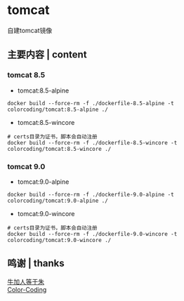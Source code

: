 # tomcat
自建tomcat镜像

## 主要内容 | content
### tomcat 8.5
* tomcat:8.5-alpine
~~~
docker build --force-rm -f ./dockerfile-8.5-alpine -t colorcoding/tomcat:8.5-alpine ./
~~~
* tomcat:8.5-wincore
~~~
# certs目录为证书，脚本会自动注册
docker build --force-rm -f ./dockerfile-8.5-wincore -t colorcoding/tomcat:8.5-wincore ./
~~~
### tomcat 9.0
* tomcat:9.0-alpine
~~~
docker build --force-rm -f ./dockerfile-9.0-alpine -t colorcoding/tomcat:9.0-alpine ./
~~~
* tomcat:9.0-wincore
~~~
# certs目录为证书，脚本会自动注册
docker build --force-rm -f ./dockerfile-9.0-wincore -t colorcoding/tomcat:9.0-wincore ./
~~~

## 鸣谢 | thanks
[牛加人等于朱](http://baike.baidu.com/view/1769.htm "NiurenZhu")<br>
[Color-Coding](http://colorcoding.org/ "咔啦工作室")<br>
